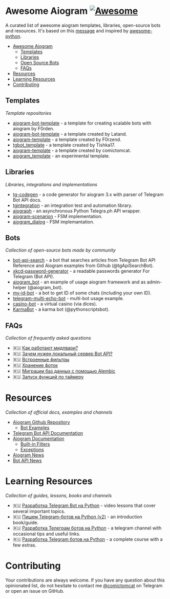 # Awesome Aiogram [![Awesome](https://cdn.rawgit.com/sindresorhus/awesome/d7305f38d29fed78fa85652e3a63e154dd8e8829/media/badge.svg)](https://github.com/sindresorhus/awesome)

A curated list of awesome aiogram templates, libraries, open-source bots and resources. It's based on this [message](https://t.me/aiogram_ru/168411) and inspired by [awesome-python](https://github.com/vinta/awesome-python).

* [Awesome Aiogram](#awesome-aiogram)
  * [Templates](#templates)
  * [Libraries](#libraries)
  * [Open Source Bots](#open-source-bots)
  * [FAQs](#faqs)
* [Resources](#resources)
* [Learning Resources](#learning-resources)
* [Contributing](#contributing)

## Templates

*Template repositories*

* [aiogram-bot-template](https://github.com/Forden/aiogram-bot-template) - a template for creating scalable bots with aiogram by F0rden.
* [aiogram-bot-template](https://github.com/Latand/aiogram-bot-template) - a template created by Latand.
* [aiogram-template](https://github.com/F0rzend/aiogram-template) - a template created by F0rzend.
* [tgbot_template](https://github.com/Tishka17/tgbot_template) - a template created by Tishka17.
* [aiogram-template](https://github.com/comictomcat/aiogram-template) - a template created by comictomcat.
* [aiogram_template](https://github.com/fonco/aiogram_template) - an experimental template.

## Libraries

*Libraries, integrations and implementations*

* [tg-codegen](https://github.com/aiogram/tg-codegen) - a code generator for aiogram 3.x with parser of Telegram Bot API docs.
* [tgintegration](https://github.com/JosXa/tgintegration) - an integration test and automation library.
* [aiograph](https://github.com/aiogram/aiograph) - an asynchronous Python Telegra.ph API wrapper.
* [aiogram-scenarion](https://github.com/Abstract-X/aiogram-scenario) - FSM implementation.
* [aiogram_dialog](https://github.com/Tishka17/aiogram_dialog) - FSM implemantation.

## Bots
 
*Collection of open-source bots made by community*

* [bot-api-search](https://github.com/Lamroy95/bot-api-search) - a bot that searches articles from Telegram Bot API Reference and Aiogram examples from Github (@tgApiSearchBot).
* [xkcd-password-generator](https://github.com/MasterGroosha/telegram-xkcd-password-generator) - a readable passwords generator For Telegram (Bot API).
* [aiogram_bot](https://github.com/aiogram/bot) - an example of usage aiogram framework and as admin-helper (@aiogram_bot).
* [my-id-bot](https://github.com/MasterGroosha/my-id-bot) - a bot to get ID of some chats (including your own ID).
* [telegram-multi-echo-bot](https://github.com/Forden/telegram-multi-echo-bot) - multi-bot usage example.
* [casino-bot](https://github.com/MasterGroosha/telegram-casino-bot) - a virtual casino (via dices).
* [KarmaBot](https://github.com/bomzheg/KarmaBot) - a karma bot (@pythonscriptsbot).

## FAQs

*Collection of frequently asked questions*

* 🇷🇺 [Как работают мидлвари?](https://t.me/aiogram_ru/133605) 
* 🇷🇺 [Зачем нужен локальный сервер Bot API?](https://t.me/aiogram_ru/339600) 
* 🇷🇺 [Встроенные фильтры](https://telegra.ph/Vstroennye-filtry-v-aiogram-12-30) 
* 🇷🇺 [Хранение фоток](https://telegra.ph/Pryamaya-ssylka-na-foto-s-telegraph-12-19) 
* 🇷🇺 [Миграции баз данных с помощью Alembic](https://telegra.ph/Migracii-baz-dannyh-gino--alembic-11-29) 
* 🇷🇺 [Запуск функций по таймеру](https://telegra.ph/Zapusk-funkcij-v-bote-po-tajmeru-11-28) 

# Resources

*Collection of official docs, examples and channels*

* [Aiogram Github Repository](https://github.com/aiogram/aiogram)
  * [Bot Examples](https://github.com/aiogram/aiogram/tree/dev-2.x/examples)
* [Telegram Bot API Documentation](https://core.telegram.org/bots/api)
* [Aiogram Documentation](http://docs.aiogram.dev/)
  * [Built-in Filters](https://docs.aiogram.dev/en/latest/dispatcher/filters.html#builtin-filters)
  * [Exceptions](https://docs.aiogram.dev/en/latest/utils/exceptions.html) 
* [Aiogram News](https://t.me/aiogram_live)
* [Bot API News](https://t.me/BotNews)

# Learning Resources

*Collection of guides, lessons, books and channels*

* 🇷🇺 [Разработка Telegram Bot на Python](https://www.youtube.com/playlist?list=PLwVBSkoL97Q3phZRyInbM4lShvS1cBl-U) - video lessons that cover several important topics.
* 🇷🇺 [Пишем Telegram-ботов на Python (v2)](https://mastergroosha.github.io/telegram-tutorial-2/) - an introduction book/guide.
* 🇷🇺 [Разработка Телеграм ботов на Python](https://t.me/botfatherdev) - a telegram channel with occasional tips and useful links.
* 🇷🇺 [Разработка Telegram ботов на Python](http://bit.ly/aiogram) - a complete course with a few extras.

# Contributing

Your contributions are always welcome. If you have any question about this opinionated list, do not hesitate to contact me [@comictomcat](https://t.me/comictomcat) on Telegram or open an issue on GitHub.
